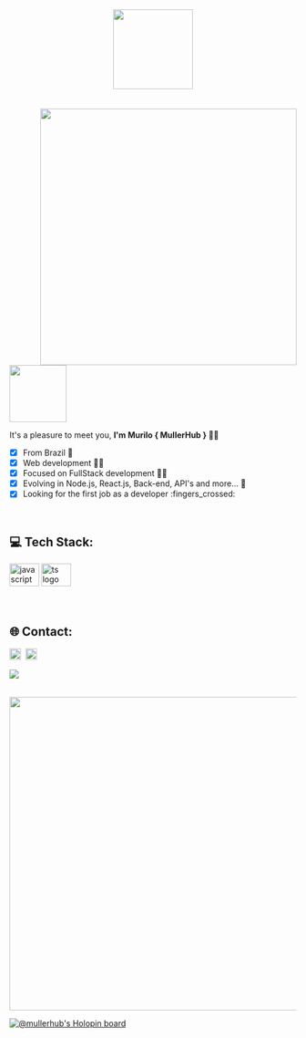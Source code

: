 <div align = "center">
  <img height = "140px" src = "https://user-images.githubusercontent.com/92947069/183311882-d6cec5b0-18e8-48cf-a551-098f295fbce5.gif" >
</div>
<br><br>

  <img align = "right" width = "450px"  src = "https://user-images.githubusercontent.com/92947069/154335053-22a28e51-b6a5-4c86-97ff-a39511b37672.gif">
  <img height = "100px" src="https://user-images.githubusercontent.com/92947069/183308602-5b5810ac-0990-45e6-b448-043c239db400.gif"/>

It's a pleasure to meet you, <strong> I'm Murilo { MullerHub } </strong> :wave::smile: 

- [x] From Brazil :round_pushpin:
- [x] Web development :man_student:
- [x] Focused on FullStack development :man_technologist:
- [x] Evolving in Node.js, React.js, Back-end, API's and more... :brain:
- [x] Looking for the first job as a developer :fingers_crossed:
<br>

## :computer: Tech Stack:

<span>
  <img src="https://cdn.jsdelivr.net/gh/devicons/devicon/icons/javascript/javascript-original.svg" height="40" width="52" alt="javascript logo"  />
  <img src="https://cdn.jsdelivr.net/gh/devicons/devicon/icons/typescript/typescript-original.svg" height="40" width="52" alt="ts logo" />
</span>
<br>
<br>
<br>

## :globe_with_meridians: Contact:


<a href="https://discord.gg/JjKmze57yH"><img src="https://img.shields.io/badge/Discord-%237289DA.svg?logo=discord&logoColor=white" title="Murilo_Muller#6252" alt="Discord Badge" height="20"></a>&nbsp;
<a href="https://www.github.com/onlybielzin" target="_blank"><img src="https://img.shields.io/badge/GitHub-100000?style=flat&logo=github&logoColor=white" alt="GitHub Badge" height="20"></a>&nbsp;

<img align="left" src="https://profile-counter.glitch.me/Onlybielzin/count.svg?"  />

<br> <br/>

<div align="center">
  <a href="https://github.com/Onlybielzin">

  <img height="550px" src="https://github-readme-stats.vercel.app/api/wakatime/?username=mullerhub&layout=compact&theme=tokyonight"/>
</div>
  
  [![@mullerhub's Holopin board](https://holopin.me/mullerhub)](https://holopin.io/@mullerhub)
